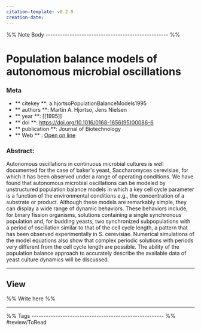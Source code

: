 ```yaml
---
citation-template: v0.2.0
creation-date: 
---
```


%% Note Body --------------------------------------------------- %%
# Population balance models of autonomous microbial oscillations

### Meta
- ** citekey **: a.hjortsoPopulationBalanceModels1995
- ** authors **: Martin A. Hjortso, Jens Nielsen
- ** year **: [[1995]]
- ** doi **: https://doi.org/10.1016/0168-1656(95)00086-6
- ** publication **: Journal of Biotechnology
- ** Web ** : [Open on line](http://www.sciencedirect.com/science/article/pii/0168165695000866)


### Abstract:
Autonomous oscillations in continuous microbial cultures is well documented for the case of baker's yeast, Saccharomyces cerevisiae, for which it has been observed under a range of operating conditions. We have found that autonomous microbial oscillations can be modeled by unstructured population balance models in which a key cell cycle parameter is a function of the environmental conditions e.g., the concentration of a substrate or product. Although these models are remarkably simple, they can display a wide range of dynamic behaviors. These behaviors include, for binary fission organisms, solutions containing a single synchronous population and, for budding yeasts, two synchronized subpopulations with a period of oscillation similar to that of the cell cycle length, a pattern that has been observed experimentally in S. cerevisiae. Numerical simulations of the model equations also show that complex periodic solutions with periods very different from the cell cycle length are possible. The ability of the population balance approach to accurately describe the available data of yeast culture dynamics will be discussed.

___

## View

%% Write here %%





___
%% Tags  ------------------------------------------------------- %%
#review/ToRead
